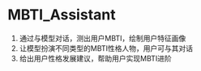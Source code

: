 # MBTI_Assistant
1. 通过与模型对话，测出用户MBTI，绘制用户特征画像
2. 让模型扮演不同类型的MBTI性格人物，用户可与其对话
3. 给出用户性格发展建议，帮助用户实现MBTI进阶
